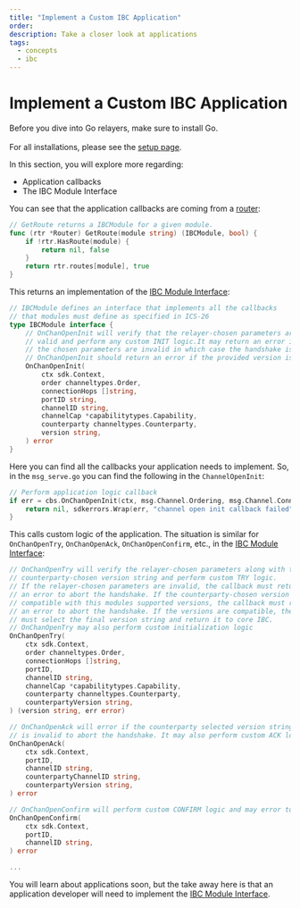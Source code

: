 ```yaml
---
title: "Implement a Custom IBC Application"
order:
description: Take a closer look at applications
tags: 
  - concepts
  - ibc
---
```


<!-- DO NOT INCLUDE -->

# Implement a Custom IBC Application

<HighlightBox type="prerequisite">

Before you dive into Go relayers, make sure to install Go.
<br></br>
For all installations, please see the [setup page](/tutorials/2-setup/index.md).

</HighlightBox>

<HighlightBox type="learning">

In this section, you will explore more regarding:

* Application callbacks
* The IBC Module Interface

</HighlightBox>

You can see that the application callbacks are coming from a [router](https://github.com/cosmos/ibc-go/blob/main/modules/core/05-port/types/router.go):

```go
// GetRoute returns a IBCModule for a given module.
func (rtr *Router) GetRoute(module string) (IBCModule, bool) {
    if !rtr.HasRoute(module) {
        return nil, false
    }
    return rtr.routes[module], true
}
```

This returns an implementation of the [IBC Module Interface](https://github.com/cosmos/ibc-go/blob/main/modules/core/05-port/types/module.go):

```go
// IBCModule defines an interface that implements all the callbacks
// that modules must define as specified in ICS-26
type IBCModule interface {
    // OnChanOpenInit will verify that the relayer-chosen parameters are
    // valid and perform any custom INIT logic.It may return an error if
    // the chosen parameters are invalid in which case the handshake is aborted.
    // OnChanOpenInit should return an error if the provided version is invalid.
    OnChanOpenInit(
        ctx sdk.Context,
        order channeltypes.Order,
        connectionHops []string,
        portID string,
        channelID string,
        channelCap *capabilitytypes.Capability,
        counterparty channeltypes.Counterparty,
        version string,
    ) error
}
```

Here you can find all the callbacks your application needs to implement. So, in the `msg_serve.go` you can find the following in the `ChannelOpenInit`:

```go
// Perform application logic callback
if err = cbs.OnChanOpenInit(ctx, msg.Channel.Ordering, msg.Channel.ConnectionHops, msg.PortId, channelID, cap, msg.Channel.Counterparty, msg.Channel.Version); err != nil {
    return nil, sdkerrors.Wrap(err, "channel open init callback failed")
}
```

This calls custom logic of the application. The situation is similar for `OnChanOpenTry`, `OnChanOpenAck`, `OnChanOpenConfirm`, etc., in the [IBC Module Interface](https://github.com/cosmos/ibc-go/blob/main/modules/core/05-port/types/module.go):

```go
// OnChanOpenTry will verify the relayer-chosen parameters along with the
// counterparty-chosen version string and perform custom TRY logic.
// If the relayer-chosen parameters are invalid, the callback must return
// an error to abort the handshake. If the counterparty-chosen version is not
// compatible with this modules supported versions, the callback must return
// an error to abort the handshake. If the versions are compatible, the try callback
// must select the final version string and return it to core IBC.
// OnChanOpenTry may also perform custom initialization logic
OnChanOpenTry(
    ctx sdk.Context,
    order channeltypes.Order,
    connectionHops []string,
    portID,
    channelID string,
    channelCap *capabilitytypes.Capability,
    counterparty channeltypes.Counterparty,
    counterpartyVersion string,
) (version string, err error)

// OnChanOpenAck will error if the counterparty selected version string
// is invalid to abort the handshake. It may also perform custom ACK logic.
OnChanOpenAck(
    ctx sdk.Context,
    portID,
    channelID string,
    counterpartyChannelID string,
    counterpartyVersion string,
) error

// OnChanOpenConfirm will perform custom CONFIRM logic and may error to abort the handshake.
OnChanOpenConfirm(
    ctx sdk.Context,
    portID,
    channelID string,
) error

...
```

You will learn about applications soon, but the take away here is that an application developer will need to implement the [IBC Module Interface](https://github.com/cosmos/ibc-go/blob/main/modules/core/05-port/types/module.go).
